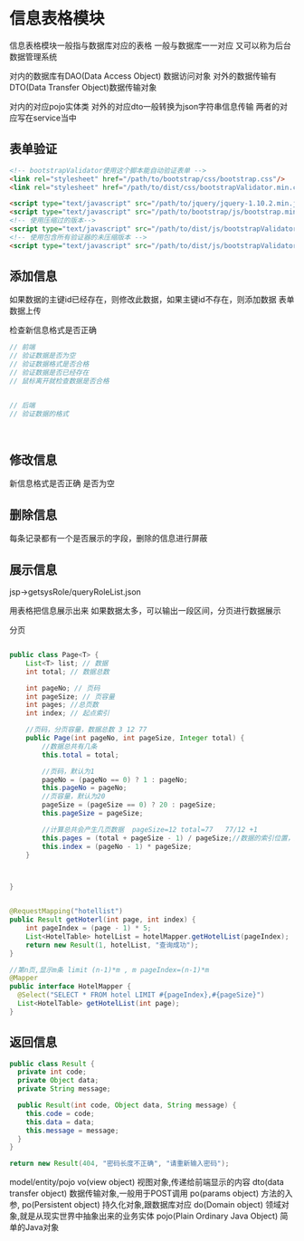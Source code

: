 # 信息表格模块



信息表格模块一般指与数据库对应的表格
一般与数据库一一对应
又可以称为后台数据管理系统

对内的数据库有DAO(Data Access Object) 数据访问对象
对外的数据传输有DTO(Data Transfer Object)数据传输对象

对内的对应pojo实体类
对外的对应dto一般转换为json字符串信息传输
两者的对应写在service当中



## 表单验证

```html
<!-- bootstrapValidator使用这个脚本能自动验证表单 -->
<link rel="stylesheet" href="/path/to/bootstrap/css/bootstrap.css"/>
<link rel="stylesheet" href="/path/to/dist/css/bootstrapValidator.min.css"/>

<script type="text/javascript" src="/path/to/jquery/jquery-1.10.2.min.js"></script>
<script type="text/javascript" src="/path/to/bootstrap/js/bootstrap.min.js"></script>
<!-- 使用压缩过的版本-->
<script type="text/javascript" src="/path/to/dist/js/bootstrapValidator.min.js"></script>
<!-- 使用包含所有验证器的未压缩版本 -->
<script type="text/javascript" src="/path/to/dist/js/bootstrapValidator.js"></script>

```






## 添加信息



如果数据的主键id已经存在，则修改此数据，如果主键id不存在，则添加数据
表单数据上传

检查新信息格式是否正确

```java
// 前端
// 验证数据是否为空
// 验证数据格式是否合格
// 验证数据是否已经存在
// 鼠标离开就检查数据是否合格


// 后端
// 验证数据的格式




```




## 修改信息

新信息格式是否正确
是否为空






## 删除信息

每条记录都有一个是否展示的字段，删除的信息进行屏蔽

















## 展示信息


jsp->getsysRole/queryRoleList.json

用表格把信息展示出来
如果数据太多，可以输出一段区间，分页进行数据展示



分页

```java

public class Page<T> {
    List<T> list; // 数据
    int total; // 数据总数

    int pageNo; // 页码
    int pageSize; // 页容量
    int pages; //总页数
    int index; // 起点索引

    //页码，分页容量，数据总数 3 12 77
    public Page(int pageNo, int pageSize, Integer total) {
        //数据总共有几条
        this.total = total;

        //页码，默认为1
        pageNo = (pageNo == 0) ? 1 : pageNo;
        this.pageNo = pageNo;
        //页容量，默认为20
        pageSize = (pageSize == 0) ? 20 : pageSize;
        this.pageSize = pageSize;

        //计算总共会产生几页数据  pageSize=12 total=77   77/12 +1
        this.pages = (total + pageSize - 1) / pageSize;//数据的索引位置，默认是第0条数据，否则根据用户输入的值进行计算 3页 12条   从25条开始展示索引值是24
        this.index = (pageNo - 1) * pageSize;
    }



}


@RequestMapping("hotellist")
public Result getHoterl(int page, int index) {
    int pageIndex = (page - 1) * 5;
    List<HotelTable> hotelList = hotelMapper.getHotelList(pageIndex);
    return new Result(1, hotelList, "查询成功");
}

//第n页,显示m条 limit (n-1)*m , m pageIndex=(n-1)*m
@Mapper
public interface HotelMapper {
  @Select("SELECT * FROM hotel LIMIT #{pageIndex},#{pageSize}")
  List<HotelTable> getHotelList(int page);
}
```




## 返回信息

```java
public class Result {
  private int code;
  private Object data;
  private String message;

  public Result(int code, Object data, String message) {
    this.code = code;
    this.data = data;
    this.message = message;
  }
}

return new Result(404, "密码长度不正确", "请重新输入密码");

```




model/entity/pojo
vo(view object) 视图对象,传递给前端显示的内容
dto(data transfer object) 数据传输对象,一般用于POST调用
po(params object) 方法的入参,
po(Persistent object) 持久化对象,跟数据库对应
do(Domain object) 领域对象,就是从现实世界中抽象出来的业务实体
pojo(Plain Ordinary Java Object) 简单的Java对象













